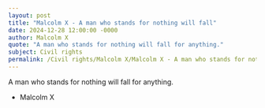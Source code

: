 ```yaml
---
layout: post
title: "Malcolm X - A man who stands for nothing will fall"
date: 2024-12-28 12:00:00 -0000
author: Malcolm X
quote: "A man who stands for nothing will fall for anything."
subject: Civil rights
permalink: /Civil rights/Malcolm X/Malcolm X - A man who stands for nothing will fall
---
```


A man who stands for nothing will fall for anything.

- Malcolm X
